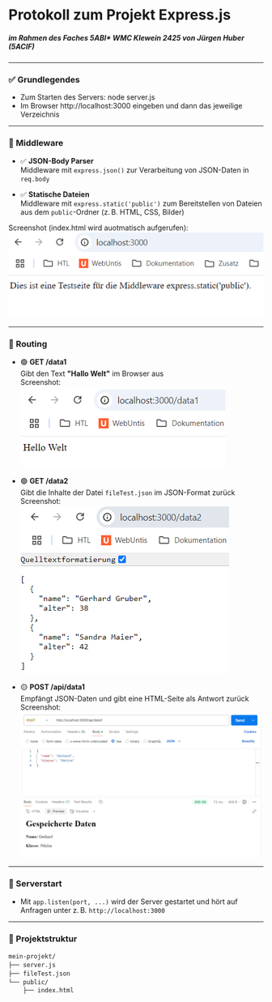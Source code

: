 # Protokoll zum Projekt **Express.js**
##### im Rahmen des Faches 5ABI* WMC Klewein 2425 von Jürgen Huber (5ACIF) 
---

### ✅ Grundlegendes

- Zum Starten des Servers: node server.js  
- Im Browser http://localhost:3000 eingeben und dann das jeweilige Verzeichnis

---

### 🧩 Middleware

- ✅ **JSON-Body Parser**  
Middleware mit `express.json()` zur Verarbeitung von JSON-Daten in `req.body`

- ✅ **Statische Dateien**  
Middleware mit `express.static('public')` zum Bereitstellen von Dateien aus dem `public`-Ordner (z. B. HTML, CSS, Bilder)  
  
Screenshot (index.html wird auotmatisch aufgerufen):  
![static --> index](images/img_12.png)

---

### 🚦 Routing

- 🟢 **GET /data1**  
Gibt den Text **"Hallo Welt"** im Browser aus  
Screenshot:  
![get1](images/img_1.png)


- 🟢 **GET /data2**  
Gibt die Inhalte der Datei `fileTest.json` im JSON-Format zurück  
Screenshot:  
![get2](images/img_2.png)

- 🟡 **POST /api/data1**  
Empfängt JSON-Daten und gibt eine HTML-Seite als Antwort zurück  
Screenshot:  
![post](images/img_3.png)

---

### 🚀 Serverstart

- Mit `app.listen(port, ...)` wird der Server gestartet und hört auf Anfragen unter z. B. `http://localhost:3000`

---

### 📁 Projektstruktur

```bash
mein-projekt/
├── server.js
├── fileTest.json
└── public/
    ├── index.html

